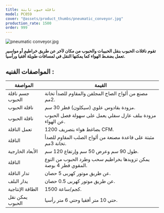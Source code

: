 ```yaml
---
title: ناقلة حبوب ثابتة
model: PC059
cover: "@assets/product_thumbs/pneumatic_conveyor.jpg"
production_rate: 1500
order: 999
---
```


![pneumatic conveyor.jpg](@assets/article_images/pneumatic_conveyor/pneumatic-conveyor.jpg)

**تقوم ناقلات الحبوب بنقل الحبيبات والحبوب من مكان لآخر عن طريق خراطيم أو مواسير تعمل بضغـط الهواء كما يمكنها النقل في لمسافات طويلة أفقيا ورأسيا.**

## المواصفات الفنيه :

| المواصفة         | القيمة                                                           |
| ---------------- | ---------------------------------------------------------------- |
| جسم ناقلة الحبوب | مصنع من ألواح الصاج المجلفن والمقاوم للصدأ تخانة 2مم.            |
| ناقلة الحبوب     | مزودة بقادوس علوي (سيكلون) قطر 30 سم.                            |
| ناقلة الحبوب     | مزودة ببلف عازل سفلي يعمل على سهولة فصل الحبوب عن الهواء.        |
| تعمل الناقلة     | بضاغط هواء بتصريف 1200 CFM.                                      |
| الناقلة          | مثبتة على قاعدة مصنعة من ألواح الصلب المقاوم للصدأ تخانة 3مم.    |
| الأبعاد الخارجية | طول 90 سم وعرض 50 سم وإرتفاع 120 سم.                             |
| الناقلة          | يمكن تزويدها بخراطيم سحب وطرد الحبوب من النوع المقوي قطر 4 بوصة. |
| تدار الناقلة     | عن طريق موتور كهربى 5 حصان.                                      |
| يدار البلف       | عن طريق موتور كهربى 0.5 حصان.                                    |
| الطاقة الإنتاجية | 1500 كجم/ساعة.                                                   |
| يمكن نقل الحبوب  | حتي 10 متر أفقيا وحتي 6 متر رأسيا.                               |
